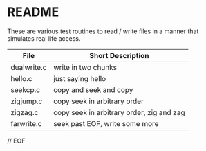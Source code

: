 # README

  These are various test routines to read / write files in a manner that simulates
real life access.

 |    File         |        Short Description
 | ------------    | -------------------------- |
 | dualwrite.c     |        write in two chunks
 | hello.c         |        just saying hello
 | seekcp.c        |        copy and seek and copy
 | zigjump.c       |        copy seek in arbitrary order
 | zigzag.c        |        copy seek in arbitrary order, zig and zag
 | farwrite.c      |        seek past EOF, write some more



// EOF
